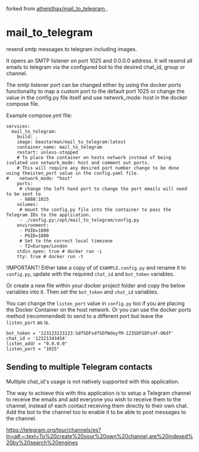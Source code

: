 forked from [atheisthax/mail_to_telegram ](https://github.com/atheisthax/mail_to_telegram/tree/main).

# mail_to_telegram
resend smtp messages to telegram including images. 

It opens an SMTP listener on port 1025 and 0.0.0.0 address. It will resend all emails to telegram via the configured bot to the desired chat_id, group or channel.

The smtp listener port can be changed either by using the docker ports functionality to map a custom port to the default port 1025 or change the value in the config.py file itself and use network_mode: host in the docker compose file.

Example compose.yml file:

```
services:
  mail_to_telegram:
    build: .
    image: beastarman/mail_to_telegram:latest
    container_name: mail_to_telegram
    restart: unless-stopped
    # To place the container on hosts network instead of being isolated use network_mode: host and comment out ports.
    # This will require any desired port number change to be done using theisten_port value in the config.yaml file.
#    network_mode: "host"
    ports:
     # change the left hand port to change the port emails will need to be sent to
     - 8888:1025
    volumes:
     # mount the config.py file into the container to pass the Telegram IDs to the application.
     - ./config.py:/opt/mail_to_telegram/config.py
    environment:
     - PUID=1000
     - PGID=1000
     # Set to the correct local timezone
     - TZ=Europe/London
    stdin_open: true # docker run -i
    tty: true # docker run -t

```

!IMPORTANT!
Either take a copy of of `EXAMPLE.config.py` and rename it to `config.py`, update with the required `chat_id` and `bot_token` variables.

Or create a new file within your docker project folder and copy the below variables into it. Then set the `bot_token` and `chat_id` variables.

You can change the `listen_port` value in `config.py` too if you are placing the Docker Container on the host network. Or you can use the docker ports method (recommended) to send to a different port but leave the `listen_port` as is.

```
bot_token = '123123123123:SdfSDFsdfSDfWdeyfM-123SDFSDFsdf-O6df'
chat_id = '12321343454'
listen_addr = "0.0.0.0"
listen_port = "1025"
```

## Sending to multiple Telegram contacts

Multiple chat_id's usage is not natively supported with this application. 

The way to achieve this with this application is to setup a Telegram channel to receive the emails and add everyone you wish to receive them to the channel, instead of each contact receiving them directly to their own chat. Add the bot to the channel too to enable it to be able to post messages to the channel.

https://telegram.org/tour/channels/es?ln=a#:~:text=To%20create%20your%20own%20channel,are%20indexed%20by%20search%20engines
